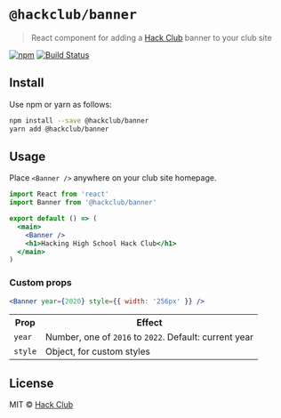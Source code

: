 # `@hackclub/banner`

> React component for adding a [Hack Club](https://hackclub.com) banner to your club site

[![npm](https://img.shields.io/npm/v/@hackclub/banner.svg)](https://www.npmjs.com/package/@hackclub/banner) [![Build Status](https://travis-ci.org/hackclub/banner.svg?branch=master)](https://travis-ci.org/hackclub/banner)

## Install

Use npm or yarn as follows:

```bash
npm install --save @hackclub/banner
yarn add @hackclub/banner
```

## Usage

Place `<Banner />` anywhere on your club site homepage.

```jsx
import React from 'react'
import Banner from '@hackclub/banner'

export default () => (
  <main>
    <Banner />
    <h1>Hacking High School Hack Club</h1>
  </main>
)
```

### Custom props

```jsx
<Banner year={2020} style={{ width: '256px' }} />
```

<table>
  <tr>
    <th>Prop</th>
    <th>Effect</th>
  </tr>
  <tr>
    <td><code>year</code></td>
    <td>Number, one of <code>2016</code> to <code>2022</code>. Default: current year</td>
  </tr>
  <tr>
    <td><code>style</code></td>
    <td>Object, for custom styles</td>
  </tr>
</table>

## License

MIT © [Hack Club](https://hackclub.com)
